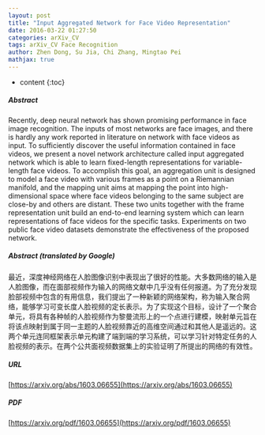 ```yaml
---
layout: post
title: "Input Aggregated Network for Face Video Representation"
date: 2016-03-22 01:27:50
categories: arXiv_CV
tags: arXiv_CV Face Recognition
author: Zhen Dong, Su Jia, Chi Zhang, Mingtao Pei
mathjax: true
---
```


* content
{:toc}

##### Abstract
Recently, deep neural network has shown promising performance in face image recognition. The inputs of most networks are face images, and there is hardly any work reported in literature on network with face videos as input. To sufficiently discover the useful information contained in face videos, we present a novel network architecture called input aggregated network which is able to learn fixed-length representations for variable-length face videos. To accomplish this goal, an aggregation unit is designed to model a face video with various frames as a point on a Riemannian manifold, and the mapping unit aims at mapping the point into high-dimensional space where face videos belonging to the same subject are close-by and others are distant. These two units together with the frame representation unit build an end-to-end learning system which can learn representations of face videos for the specific tasks. Experiments on two public face video datasets demonstrate the effectiveness of the proposed network.

##### Abstract (translated by Google)
最近，深度神经网络在人脸图像识别中表现出了很好的性能。大多数网络的输入是人脸图像，而在面部视频作为输入的网络文献中几乎没有任何报道。为了充分发现脸部视频中包含的有用信息，我们提出了一种新颖的网络架构，称为输入聚合网络，能够学习可变长度人脸视频的定长表示。为了实现这个目标，设计了一个聚合单元，将具有各种帧的人脸视频作为黎曼流形上的一个点进行建模，映射单元旨在将该点映射到属于同一主题的人脸视频靠近的高维空间通过和其他人是遥远的。这两个单元连同框架表示单元构建了端到端的学习系统，可以学习针对特定任务的人脸视频的表示。在两个公共面视频数据集上的实验证明了所提出的网络的有效性。

##### URL
[https://arxiv.org/abs/1603.06655](https://arxiv.org/abs/1603.06655)

##### PDF
[https://arxiv.org/pdf/1603.06655](https://arxiv.org/pdf/1603.06655)

